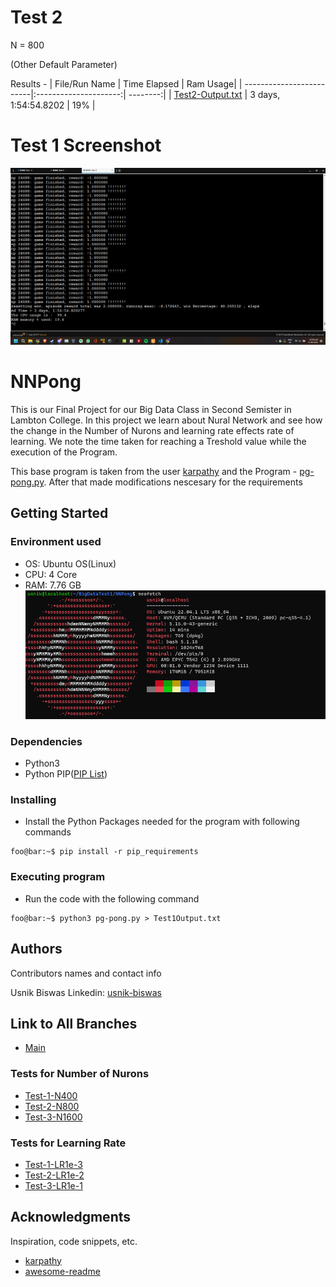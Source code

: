 # Test 2

N = 800

(Other Default Parameter)

Results - 
| File/Run Name            | Time Elapsed          | Ram Usage|
| -------------------------|:---------------------:| --------:|
| [Test2-Output.txt](./Test2-Output.txt)          | 3 days, 1:54:54.8202  |  19%     |


# Test 1 Screenshot
![Screenshot](ScreenShots/Test2N800Complete.png)

# NNPong

This is our Final Project for our Big Data Class in Second Semister in Lambton College. In this project we learn about Nural Network and see how the change in the Number of Nurons and learning rate effects rate of learning. We note the time taken for reaching a Treshold value while the execution of the Program.

This base program is taken from the user [karpathy](https://gist.github.com/karpathy) and the Program - [pg-pong.py](https://gist.github.com/karpathy/a4166c7fe253700972fcbc77e4ea32c5). After that made modifications nescesary for the requirements

## Getting Started

### Environment used
* OS: Ubuntu OS(Linux)
* CPU: 4 Core
* RAM: 7.76 GB
![Screenshot](ScreenShots/System_Specification.png)

### Dependencies 

* Python3
* Python PIP([PIP List](https://github.com/UsnikB/NNPong/blob/Test1-Test/pip_requirements))

### Installing

* Install the Python Packages needed for the program with following commands
```console
foo@bar:~$ pip install -r pip_requirements
```

### Executing program

* Run the code with the following command
```console
foo@bar:~$ python3 pg-pong.py > Test1Output.txt
```

## Authors

Contributors names and contact info

Usnik Biswas
Linkedin: [usnik-biswas](https://www.linkedin.com/in/usnik-biswas/)

## Link to All Branches
* [Main](https://github.com/UsnikB/NNPong/tree/main)
### Tests for Number of Nurons
* [Test-1-N400](https://github.com/UsnikB/NNPong/tree/Test-1-N400)
* [Test-2-N800](https://github.com/UsnikB/NNPong/tree/Test-2-N800)
* [Test-3-N1600](https://github.com/UsnikB/NNPong/tree/Test-3-N1600)
### Tests for Learning Rate
* [Test-1-LR1e-3](https://github.com/UsnikB/NNPong/tree/Test-1-LR1e-3)
* [Test-2-LR1e-2](https://github.com/UsnikB/NNPong/tree/Test-2-LR1e-2)
* [Test-3-LR1e-1](https://github.com/UsnikB/NNPong/tree/Test-3-LR1e-1)


## Acknowledgments

Inspiration, code snippets, etc.
* [karpathy](https://gist.github.com/karpathy)
* [awesome-readme](https://github.com/matiassingers/awesome-readme)

